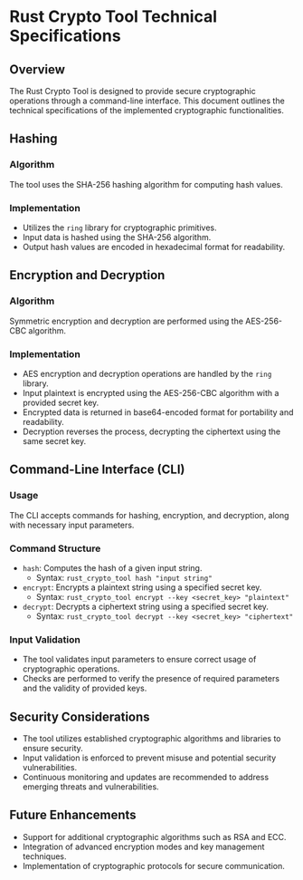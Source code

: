 # Rust Crypto Tool Technical Specifications

## Overview

The Rust Crypto Tool is designed to provide secure cryptographic operations through a command-line interface. This document outlines the technical specifications of the implemented cryptographic functionalities.

## Hashing

### Algorithm

The tool uses the SHA-256 hashing algorithm for computing hash values.

### Implementation

- Utilizes the `ring` library for cryptographic primitives.
- Input data is hashed using the SHA-256 algorithm.
- Output hash values are encoded in hexadecimal format for readability.

## Encryption and Decryption

### Algorithm

Symmetric encryption and decryption are performed using the AES-256-CBC algorithm.

### Implementation

- AES encryption and decryption operations are handled by the `ring` library.
- Input plaintext is encrypted using the AES-256-CBC algorithm with a provided secret key.
- Encrypted data is returned in base64-encoded format for portability and readability.
- Decryption reverses the process, decrypting the ciphertext using the same secret key.

## Command-Line Interface (CLI)

### Usage

The CLI accepts commands for hashing, encryption, and decryption, along with necessary input parameters.

### Command Structure

- `hash`: Computes the hash of a given input string.
  - Syntax: `rust_crypto_tool hash "input string"`
- `encrypt`: Encrypts a plaintext string using a specified secret key.
  - Syntax: `rust_crypto_tool encrypt --key <secret_key> "plaintext"`
- `decrypt`: Decrypts a ciphertext string using a specified secret key.
  - Syntax: `rust_crypto_tool decrypt --key <secret_key> "ciphertext"`

### Input Validation

- The tool validates input parameters to ensure correct usage of cryptographic operations.
- Checks are performed to verify the presence of required parameters and the validity of provided keys.

## Security Considerations

- The tool utilizes established cryptographic algorithms and libraries to ensure security.
- Input validation is enforced to prevent misuse and potential security vulnerabilities.
- Continuous monitoring and updates are recommended to address emerging threats and vulnerabilities.

## Future Enhancements

- Support for additional cryptographic algorithms such as RSA and ECC.
- Integration of advanced encryption modes and key management techniques.
- Implementation of cryptographic protocols for secure communication.